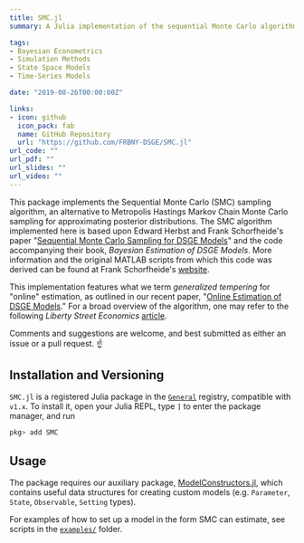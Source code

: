 ```yaml
---
title: SMC.jl
summary: A Julia implementation of the sequential Monte Carlo algorithm for approximation of posterior distributions.

tags:
- Bayesian Econometrics
- Simulation Methods
- State Space Models
- Time-Series Models

date: "2019-08-26T00:00:00Z"

links:
- icon: github
  icon_pack: fab
  name: GitHub Repository
  url: "https://github.com/FRBNY-DSGE/SMC.jl"
url_code: ""
url_pdf: ""
url_slides: ""
url_video: ""
---
```


This package implements the Sequential Monte Carlo (SMC) sampling algorithm, an alternative to Metropolis Hastings Markov Chain Monte Carlo sampling for approximating posterior distributions. The SMC algorithm implemented here is based upon Edward Herbst and Frank Schorfheide's paper "[Sequential Monte Carlo Sampling for DSGE Models](http://dx.doi.org/10.1002/jae.2397)" and the code accompanying their book, *Bayesian Estimation of DSGE Models*. More information and the original MATLAB scripts from which this code was derived can be found at Frank Schorfheide's [website](https://sites.sas.upenn.edu/schorf/pages/bayesian-estimation-dsge-models).

This implementation features what we term *generalized tempering* for "online" estimation, as outlined in our recent paper, "[Online Estimation of DSGE Models](https://papers.ssrn.com/sol3/papers.cfm?abstract_id=3426004)." For a broad overview of the algorithm, one may refer to the following *Liberty Street Economics* [article](https://libertystreeteconomics.newyorkfed.org/2019/08/online-estimation-of-dsge-models.html).

Comments and suggestions are welcome, and best submitted as either an issue or a pull request. :point_up:

## Installation and Versioning

`SMC.jl` is a registered Julia package in the [`General`](https://github.com/JuliaRegistries/General) registry, compatible with `v1.x`. To install it, open your Julia REPL, type `]` to enter the package manager, and run

```julia
pkg> add SMC
```

## Usage

The package requires our auxiliary package, [ModelConstructors.jl](https://github.com/FRBNY-DSGE/ModelConstructors.jl), which contains useful data structures for creating custom models (e.g. `Parameter`, `State`, `Observable`, `Setting` types).

For examples of how to set up a model in the form SMC can estimate, see scripts in the [`examples/`](https://github.com/FRBNY-DSGE/SMC.jl/tree/master/examples) folder.